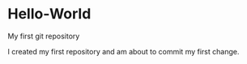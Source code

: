 # Hello-World
My first git repository

I created my first repository and am about to commit my first change.
